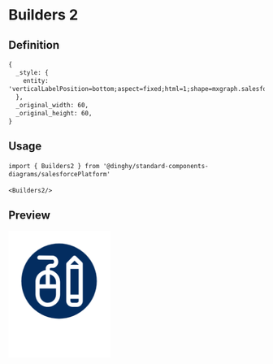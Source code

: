 # Builders 2

## Definition

```
{
  _style: { 
    entity: 'verticalLabelPosition=bottom;aspect=fixed;html=1;shape=mxgraph.salesforce.builders2;',
  },
  _original_width: 60,
  _original_height: 60,
}
```

## Usage

```
import { Builders2 } from '@dinghy/standard-components-diagrams/salesforcePlatform'

<Builders2/>
```

## Preview

<img src="./builders-2.png" width="200"/>
